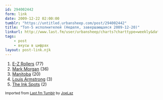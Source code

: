 ```yaml
---
id: 294002442
form: link
date: 2009-12-22 02:00:00
tumblr: "https://untitled.urbansheep.com/post/294002442"
title: "Топ-5 исполнителей (Неделя, завершающаяся 2009-12-20)"
linkurl: http://www.last.fm/user/urbansheep/charts?charttype=weekly&date_to=1261310400
tags:
    - post
    - вкусы в цифрах
layout: post-link.njk
---
```

<ol><li>
<a rel="nofollow" target="_blank" href="http://www.last.fm/music/E-Z+Rollers">E-Z Rollers</a> (77)</li>
<li>
<a rel="nofollow" target="_blank" href="http://www.last.fm/music/Mark+Morgan">Mark Morgan</a> (36)</li>
<li>
<a rel="nofollow" target="_blank" href="http://www.last.fm/music/Manitoba">Manitoba</a> (20)</li>
<li>
<a rel="nofollow" target="_blank" href="http://www.last.fm/music/Louis+Armstrong">Louis Armstrong</a> (3)</li>
<li>
<a rel="nofollow" target="_blank" href="http://www.last.fm/music/The+Ink+Spots">The Ink Spots</a> (2)</li>
</ol><p><small>Imported from <a rel="nofollow" target="_blank" href="http://joelaz.com/post/23488847/last-fm-tumblr-weekly-top-artists">Last.fm Tumblr</a> by <a rel="nofollow" target="_blank" href="http://joelaz.com">JoeLaz</a></small></p>
